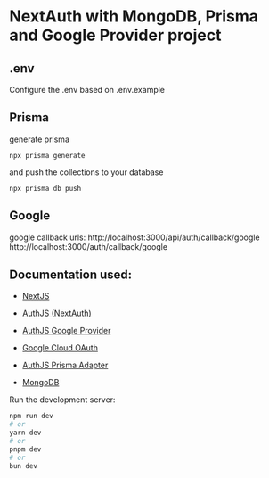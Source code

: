 # NextAuth with MongoDB, Prisma and Google Provider project

## .env 

Configure the .env based on .env.example

## Prisma

generate prisma
```
npx prisma generate
```
and push the collections to your database
```
npx prisma db push
```

## Google 

google callback urls:
http://localhost:3000/api/auth/callback/google
http://localhost:3000/auth/callback/google

## Documentation used:

- [NextJS](https://nextjs.org/docs/getting-started/installation)

- [AuthJS (NextAuth)](https://authjs.dev/getting-started/installation?framework=Next.js)
  
- [AuthJS Google Provider](https://authjs.dev/getting-started/providers/google)
  
- [Google Cloud OAuth](https://console.cloud.google.com/apis/credentials)
  
- [AuthJS Prisma Adapter](https://authjs.dev/getting-started/adapters/prisma)
  
- [MongoDB](https://cloud.mongodb.com/)




Run the development server:

```bash
npm run dev
# or
yarn dev
# or
pnpm dev
# or
bun dev
```


